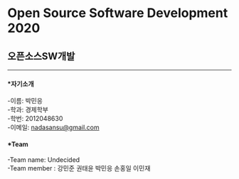 # Open Source Software Development 2020

## 오픈소스SW개발 
---------------------------
#### *자기소개      
-이름: 박민응    
-학과: 경제학부   
-학번: 2012048630   
-이메일: <nadasansu@gmail.com>

#### *Team   
-Team name: Undecided    
-Team member : 강민준 권태윤 박민응 손홍일 이민재     
